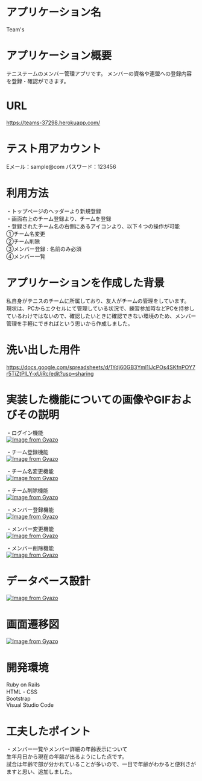 # アプリケーション名

Team's

# アプリケーション概要

テニステームのメンバー管理アプリです。
メンバーの資格や連盟への登録内容を登録・確認ができます。

# URL

https://teams-37298.herokuapp.com/

# テスト用アカウント

Eメール：sample@com
パスワード：123456

# 利用方法

・トップページのヘッダーより新規登録  
・画面右上のチーム登録より、チームを登録  
・登録されたチーム名の右側にあるアイコンより、以下４つの操作が可能  
  ①チーム名変更  
  ②チーム削除  
  ③メンバー登録 : 名前のみ必須  
  ④メンバー一覧  

# アプリケーションを作成した背景

私自身がテニスのチームに所属しており、友人がチームの管理をしています。  
現状は、PCからエクセルにて管理している状況で、練習参加時などPCを持参しているわけではないので、確認したいときに確認できない環境のため、メンバー管理を手軽にできればという思いから作成しました。

# 洗い出した用件

https://docs.google.com/spreadsheets/d/1Ydj60GB3Yml1lJcPOs4SKfnPOY7r5TiZtPILY-xUiRc/edit?usp=sharing

# 実装した機能についての画像やGIFおよびその説明

・ログイン機能  
[![Image from Gyazo](https://i.gyazo.com/b4fc602ee80d3520e1fc9b42925877e9.gif)](https://gyazo.com/b4fc602ee80d3520e1fc9b42925877e9)  
  
・チーム登録機能  
[![Image from Gyazo](https://i.gyazo.com/35ea29b07d62e90037702584bda4e18e.gif)](https://gyazo.com/35ea29b07d62e90037702584bda4e18e)

・チーム名変更機能  
[![Image from Gyazo](https://i.gyazo.com/a3179d6b9392d25d9b116f2f59fdf902.gif)](https://gyazo.com/a3179d6b9392d25d9b116f2f59fdf902)

・チーム削除機能  
[![Image from Gyazo](https://i.gyazo.com/01a7d2b9226c211bd90aaddc8048896f.gif)](https://gyazo.com/01a7d2b9226c211bd90aaddc8048896f)


・メンバー登録機能  
[![Image from Gyazo](https://i.gyazo.com/4ccca0d4f6ce578db2b9a09be331e079.gif)](https://gyazo.com/4ccca0d4f6ce578db2b9a09be331e079)

・メンバー変更機能  
[![Image from Gyazo](https://i.gyazo.com/aa5c1dab8e979824b9cf9710e924d9ae.gif)](https://gyazo.com/aa5c1dab8e979824b9cf9710e924d9ae)

・メンバー削除機能  
[![Image from Gyazo](https://i.gyazo.com/11a4c0975d873b1a6c206faa0dd2f48f.gif)](https://gyazo.com/11a4c0975d873b1a6c206faa0dd2f48f)



# データベース設計

[![Image from Gyazo](https://i.gyazo.com/33e83d792f6ec9b16b77f1e66efd5a38.png)](https://gyazo.com/33e83d792f6ec9b16b77f1e66efd5a38)

# 画面遷移図

[![Image from Gyazo](https://i.gyazo.com/22ade9cde5e2d8b6e67b14f43261ad4e.png)](https://gyazo.com/22ade9cde5e2d8b6e67b14f43261ad4e)

# 開発環境

Ruby on Rails  
HTML・CSS  
Bootstrap  
Visual Studio Code  

# 工夫したポイント

・メンバー一覧やメンバー詳細の年齢表示について  
生年月日から現在の年齢が出るようにした点です。  
試合は年齢で部が分かれていることが多いので、一目で年齢がわかると便利さがますと思い、追加しました。
